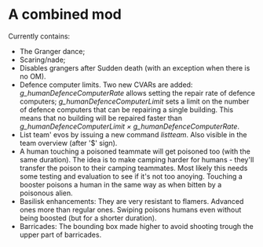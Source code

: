 A combined mod
==============

Currently contains:
 - The Granger dance;
 - Scaring/nade;
 - Disables grangers after Sudden death (with an exception when there is no OM).
 - Defence computer limits. Two new CVARs are added: *g_humanDefenceComputerRate* allows setting the repair rate of defence computers; *g_humanDefenceComputerLimit* sets a limit on the number of defence computers that can be repairing a single building. This means that no building will be repaired faster than *g_humanDefenceComputerLimit × g_humanDefenceComputerRate*.
 - List team' evos by issuing a new command *listteam*. Also visible in the team overview (after '$' sign).
 - A human touching a poisoned teammate will get poisoned too (with the same duration). The idea is to make camping harder for humans - they'll transfer the poison to their camping teammates. Most likely this needs some testing and evaluation to see if it's not too anoying. Touching a booster poisons a human in the same way as when bitten by a poisonous alien.
 - Basilisk enhancements: They are very resistant to flamers. Advanced ones more than regular ones. Swiping poisons humans even without being boosted (but for a shorter duration).
 - Barricades: The bounding box made higher to avoid shooting trough the upper part of barricades.
